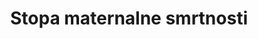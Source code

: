 ---
title: Stopa maternalne smrtnosti
permalink: /3-1-1/
sdg_goal: 3
layout: indicator
indicator: 3.1.1
indicator_variable: null
graph: longitudinal
graph_type_description: 2018  or  2019  (new  birth  certificate)
graph_status_notes: Assigned
variable_description: null
variable_notes: null
un_designated_tier: '2'
un_custodial_agency: 'WHO  (Partnering  Agencies:  UNFPA,  DESA  Population  Division,  World  Bank)'
target_id: '3.1'
has_metadata: true
goal_meta_link: 'http://unstats.un.org/sdgs/files/metadata-compilation/Metadata-Goal-3.pdf'
goal_meta_link_page: 2
indicator_name: Stopa maternalne smrtnosti
target: >-
  Do 2030. globalno smanjiti stopu maternalne smrtnosti na manje od 70 na 100,000 živorođenih 
method_of_computation: >-
  Number  of  maternal  deaths  /  Number  of  live  births  Method  of  measurement  The  maternal  mortality  ratio  can  be  calculated  by  dividing  recorded  (or  estimated)  maternal  deaths  by  total  recorded  (or  estimated)  live  births  in  the  same  period  and  multiplying  by  100  000.  Measurement  requires  information  on  pregnancy  status,  timing  of  death  (during  pregnancy,  childbirth,  or  within  42  days  of  termination  of  pregnancy),  and  cause  of  death.  The  maternal  mortality  ratio  can  be  calculated  directly  from  data  collected  through  vital  registration  systems,  household  surveys  or  other  sources.  There  are  often  data  quality  problems,  particularly  related  to  the  underreporting  and  misclassification  of  maternal  deaths.  Therefore,  data  are  often  adjusted  in  order  to  take  these  data  quality  issues  into  account.  Because  maternal  mortality  is  a  relatively  rare  event,  large  sample  sizes  are  needed  if  household  surveys  are  used  to  identify  recent  maternal  deaths  in  the  household  (e.g.  last  year).  This  may  still  result  in  estimates  with  large  confidence  intervals,  limiting  the  usefulness  for  cross_country  or  over_time  comparisons.  To  reduce  sample  size  requirements,  the  sisterhood  method  used  in  the  DHS  and  multiple  indicator  surveys  (MICS4)  measures  maternal  mortality  by  asking  respondents  about  the  survival  of  sisters.  It  should  be  noted  that  the  sisterhood  method  results  in  pregnancy_related  mortality:  regardless  of  the  cause  of  death,  all  deaths  occurring  during  pregnancy,  birth  or  the  six  weeks  following  the  termination  of  the  pregnancy  are  included  in  the  numerator  of  the  maternal  mortality  ratio.  Censuses  have  also  included  questions  about  maternal  deaths  with  variable  success.  Reproductive  Age  Mortality  Studies  (RAMOS)  is  a  special  study  that  uses  varied  sources,  depending  on  the  context,  to  identify  all  deaths  of  women  of  reproductive  age  and  ascertain  which  of  these  deaths  are  maternal  or  pregnancy_  related.  Method  of  estimation  For  facility  data_based  maternal  mortality,  the  denominator  is  estimated  using  population  projections.  WHO,  UNICEF,  UNFPA,  the  United  Nations  Population  Division  and  The  World  Bank  have  developed  a  method  to  adjust  existing  data  in  order  to  take  into  account  these  data  quality  issues  and  ensure  the  comparability  of  different  data  sources.  This  method  involves  assessment  of  data  for  completeness  and,  where  necessary,  adjustment  for  underreporting  and  misclassification  of  deaths  as  well  as  development  of  estimates  through  statistical  modelling  for  countries  with  no  reliable  national  level  data.  Data  on  maternal  mortality  and  other  relevant  variables  are  obtained  through  databases  maintained  by  WHO,  the  United  Nations  Population  Division,  UNICEF,  and  The  World  Bank.  Data  available  from  countries  varies  in  terms  of  source  and  methods.  Given  the  variability  of  the  sources  of  data,  different  methods  are  used  for  each  data  source  in  order  to  arrive  at  country  estimates  that  are  comparable  and  permit  regional  and  global  aggregation.  Currently,  only  about  one  third  of  all  countries/territories  have  reliable  data  available  and  do  not  need  additional  estimations.  For  about  half  of  the  countries  included  in  the  estimation  process,  country_reported  estimates  of  maternal  mortality  are  adjusted  for  the  purposes  of  comparability  of  the  methodologies.  For  the  remainder  of  countries/territories  '  those  with  no  appropriate  maternal  mortality  data'__'a  statistical  model  is  employed  to  predict  maternal  mortality  levels.  However,  the  calculated  point  estimates  with  this  methodology  might  not  represent  the  true  levels  of  maternal  mortality.  It  is  advised  to  consider  the  estimates  together  with  the  reported  uncertainty  margins  within  which  the  true  levels  are  known  to  lie.  Predominant  type  of  statistics:  predicted.
source_title: null
source_notes: null
indicator_definition: >-
  Broj smrti žena na godišnjoj razini iz bilo kojeg razloga koji je povezan sa komplikacijama u trudnoći ili vođenjem trudnoće i poroda (osim slučajnih ili neočekivanih razloga) ili unutar 42 dana nakon završetka trudnoće,   bez obzira na trajanje trudnoće i mjesto poroda, izraženo na 100 000 živorođenih, u određenom vremensko razdoblje.
published: true  

---